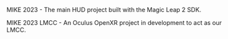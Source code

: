MIKE 2023 - The main HUD project built with the Magic Leap 2 SDK.

MIKE 2023 LMCC - An Oculus OpenXR project in development to act as our LMCC.

